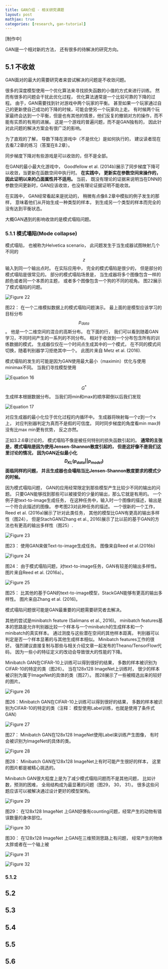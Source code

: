 ```yaml
---
title: GAN介绍 - 相关研究课题
layout: post
mathjax: true
categories: [research, gan-tutorial]
---
```


[制作中]

GAN是一个相对新的方法， 还有很多的待解决的研究方向。

## 5.1 不收敛

GAN面对的最大的需要研究者来尝试解决的问题是不收敛问题。

很多的深度模型使用一个优化算法来寻找损失函数的小值的方式来进行训练。 
然而有很多的问题会干扰此优化过程， 优化算法通常是一个比较可靠的下降的过程。
由于，GAN需要找到针对游戏中两个玩家的平衡。
甚至如果一个玩家通过自己的更新使自己成功的下降的时候，可能会使另一个玩家向上走。
有时候两个玩家最终会达到一个平衡，但是也有其他的情景，他们反复的撤销对方的操作，而不能有实质的有用的进展。
这是一个游戏的普遍问题，而不是GAN独有的， 因此针对此问题的解决方案会有很广泛的影响。

为了直观的了解， 导数下降在游戏中（不是优化）是如何执行的， 建议读者现在去看7.2章的练习（答案在8.2章）。

同步梯度下降对有些游戏是可以收敛的，但不是全部。

在GAN的最小最大化游戏中， Goodfellow et al. (2014b)展示了同步梯度下降可以收敛，当更新在函数空间中执行时。
**在实践中， 更新实在参数空间来操作的， 因此证明以来的凸面属性并不适用。**
当前， 既没有理论的证据来说明当在DNN的参数空间更新时，GAN应该收敛，也没有理论证据证明不能收敛。

在实践中， GAN经常看起来是扰动的， 稍微有点像8.2章中模拟的例子发生的那样， 意味着他们从开始生成一种类型的样本， 到生成另一个类型的样本而完全的没有达到平衡状态。

大概GAN遇到的影响收敛的是模式塌陷问题。

### 5.1.1 模式塌陷(Mode collapse)

模式塌陷， 也被称为Helvetica scenario， 此问题发生于当生成器试图映射几个不同的$$z$$输入到同一个输出点时。
在实际应用中， 完全的模式塌陷是很少的， 但是部分的模式塌陷是很常见的。 
部分的模式塌陷场景是， 当生成器将多个图像包含一样的颜色或者同一个本质的主题， 或者多个图像包含一个狗的不同的视角。 
图22展示了模式塌陷的问题。

![Figure 22](/images/201705/10/fig22.jpg)

图22： 在一个二维模拟数据上的模式塌陷问题演示。 最上面的是模型应该学习的目标分布$$p_{data}$$。
他是一个二维空间的混合的高斯分布。 在下面的行， 我们可以看到随着GAN学习，不同时间产生的一系列的不同分布。
相对于收敛到一个分布包含所有的训练数据的模式， 生成器仅仅在一个时间点生成其中的一个模式， 在不同的模式间切换，随着判别器学习拒绝其中一个。 
此图片来自 Metz et al. (2016).

模式塌陷的发生的可能是因为GAN使用最大最小（maximin）优化与使用minimax不同。 当我们寻找模型使用

![Equation 16](/images/201705/10/eq16.jpg)

$$G^{*}$$生成样本根据数据分布。 当我们将min和max的顺序颠倒以后我们发现

![Equation 17](/images/201705/10/eq17.jpg)

对应生成器的最小化位于优化过程的内循环中。 
生成器将映射每一个z到一个x上， 对应判别器判定为真而不是假的可信度。
同时同步梯度的角度看min max并没有比max min更有优势， 反之亦然。

正如3.2.6章讨论的， 模式塌陷不像是被任何特别的损失函数引起的。
**通常的主张是，模式塌陷是因为使用Jensen-Shannon散度引起的， 但是这好像不是我们这里讨论的情况， 因为GAN近似最小化$$D_{KL}(p_{data}||p_{model})$$面临同样的问题， 并且生成器也会塌陷当比Jensen-Shannon散度要求的模式少的时候。**

因为模式塌陷问题， GAN的应用经常限定到那些模型产生比较少不同的输出的问题。
只要GAN能够找到那些可以被接受的少量的输出，那么它就是有用的。
一个例子是text-to-image生成任务， 在这种任务中，输入时一个图像的描述，输出是一个符合此描述的图像。
参考图23对此种任务的描述。
一个很新的一个工作， Reed et al. (2016a)展示了针对此类任务， 其他的模型比GAN有更高的输出多样性（图24）， 但是StachGAN(Zhang et al., 2016)展示了比以前的基于GAN的方法也有更高的输出多样性（图25）.

![Figure 23](/images/201705/10/fig23.jpg)

图23： 使用GAN来做Text-to-image生成任务。 图像来自Reed et al.(2016b)

![Figure 24](/images/201705/10/fig24.jpg)

图24： 由于模式塌陷问题，对text-to-image任务，GAN有较差的输出多样性。 图片来自Reed et al. (2016a）。

![Figure 25](/images/201705/10/fig25.jpg)

图25： 比其他的基于GAN的text-to-image模型，StackGAN能够有更高的输出多样性。 图片来自Zhang et al. (2016)。

模式塌陷问题很可能是GAN最重要的问题需要研究者去解决。

其他的尝试是minibatch feature (Salimans et al., 2016)。 minibatch features基本的思路是允许判别器比较一个样本与一个minibatch的生成样本和一个minibatch的真实样本。
通过测度与这些潜在空间的其他样本距离， 判别器可以判定是否一个样本显著的与其他生成样本相似。
Minibatch features工作的很好。 
强烈建议直接复制与那些与相关介绍文章一起发布的Theano/TensorFlow代码， 因为一些小的特征定义的改动会导致很大的性能的下降。

Minibatch GAN在CIFAR-10上训练可以得到很好的结果， 多数的样本被识别为CIFAR-10的特定的类（图26）。 
当在128x128 ImageNet上训练时， 很少的样本被识别为属于ImageNet的具体的类（图27）。
图28展示了一些被精选出来的较好的图片。

![Figure 26](/images/201705/10/fig26.jpg)

图26：Minibatch GAN在CIFAR-10上训练可以得到很好的结果， 多数的样本被识别为CIFAR-10的特定的类（注释： 模型使用Label训练，也就是使用了条件式GAN）

![Figure 27](/images/201705/10/fig27.jpg)

图27： Minibatch GAN在128x128 ImageNet使用Label来训练产生图像， 有时会被识别为ImageNet的具体的类。

![Figure 28](/images/201705/10/fig28.jpg)

图28： Minibatch GAN在128x128 ImageNet上有时可能产生很好的样本， 这里的图片都是被精心挑选的。

Minibatch GAN很大程度上是为了减少模式塌陷问题而不是其他问题， 比如计数，预测的困难， 全局结构成为最显著的问题（图29， 30， 31）。
很多这些问题应该可以被解决通过设计更好的模型架构。

![Figure 29](/images/201705/10/fig29.jpg)

图29： 在128x128 ImageNet 上GAN好像有counting问题，经常产生的动物有错误数量的身体部位。

![Figure 30](/images/201705/10/fig30.jpg)

图30： 在128x128 ImageNet 上GAN在三维预测思路上有问题， 经常产生的物体太胖或者在一个轴上被

![Figure 31](/images/201705/10/fig31.jpg)



![Figure 32](/images/201705/10/fig32.jpg)


### 5.1.2

## 5.2

## 5.3

## 5.4

## 5.5

## 5.6


